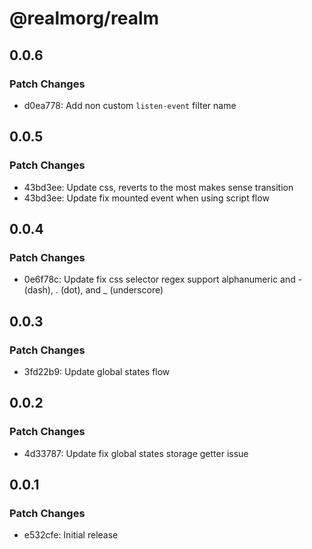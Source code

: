 # @realmorg/realm

## 0.0.6

### Patch Changes

- d0ea778: Add non custom `listen-event` filter name

## 0.0.5

### Patch Changes

- 43bd3ee: Update css, reverts to the most makes sense transition
- 43bd3ee: Update fix mounted event when using script flow

## 0.0.4

### Patch Changes

- 0e6f78c: Update fix css selector regex support alphanumeric and - (dash), . (dot), and \_ (underscore)

## 0.0.3

### Patch Changes

- 3fd22b9: Update global states flow

## 0.0.2

### Patch Changes

- 4d33787: Update fix global states storage getter issue

## 0.0.1

### Patch Changes

- e532cfe: Initial release
